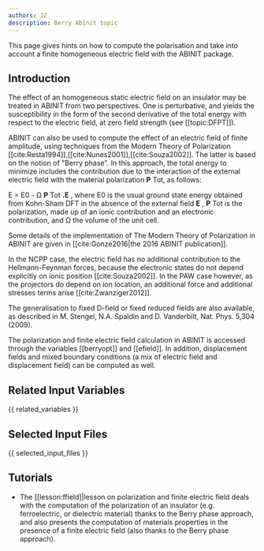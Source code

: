 ```yaml
---
authors: JZ
description: Berry Abinit topic
---
```


This page gives hints on how to compute the polarisation and take into account a finite homogeneous electric
field with the ABINIT package.

## Introduction

The effect of an homogeneous static electric field on an insulator may be
treated in ABINIT from two perspectives. One is perturbative, and yields the
susceptibility in the form of the second derivative of the total energy with
respect to the electric field, at zero field strength (see [[topic:DFPT]]).

ABINIT can also be used to compute the effect of an electric field of finite
amplitude, using techniques from the Modern Theory of Polarization
[[cite:Resta1994]],[[cite:Nunes2001]],[[cite:Souza2002]]. The latter is based
on the notion of "Berry phase". In this approach, the total energy to minimize
includes the contribution due to the interaction of the external electric
field with the material polarization **P** Tot, as follows:

E = E0 \- Ω **P** Tot **.E** , where E0 is the usual ground state energy
obtained from Kohn-Sham DFT in the absence of the external field **E** , **P**
Tot is the polarization, made up of an ionic contribution and an electronic
contribution, and Ω the volume of the unit cell.

Some details of the implementation of The Modern Theory of Polarization in
ABINIT are given in [[cite:Gonze2016|the 2016 ABINIT publication]].

In the NCPP case, the electric field has no additional contribution to the
Hellmann-Feynman forces, because the electronic states do not depend
explicitly on ionic position [[cite:Souza2002]]. In the PAW case however, as
the projectors do depend on ion location, an additional force and additional
stresses terms arise [[cite:Zwanziger2012]].

The generalisation to fixed D-field or fixed reduced fields are also
available, as described in M. Stengel, N.A. Spaldin and D. Vanderbilt, Nat. Phys. 5,304 (2009).

The polarization and finite electric field calculation in ABINIT is accessed
through the variables [[berryopt]] and [[efield]]. In addition, displacement
fields and mixed boundary conditions (a mix of electric field and displacement
field) can be computed as well.


## Related Input Variables

{{ related_variables }}

## Selected Input Files

{{ selected_input_files }}

## Tutorials

* The [[lesson:ffield]|lesson on polarization and finite electric field deals with the computation of the polarization of an insulator (e.g. ferroelectric, or dielectric material) thanks to the Berry phase approach, and also presents the computation of materials properties in the presence of a finite electric field (also thanks to the Berry phase approach).
